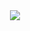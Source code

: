 <center><img src="https://64.media.tumblr.com/2194d4e59dd41de1d1da6c85bb9a5f29/tumblr_o0a3zdhUsu1soctdjo1_250.gifv"></img></center>

